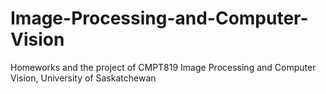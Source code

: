 # Image-Processing-and-Computer-Vision
Homeworks and the project of CMPT819 Image Processing and Computer Vision, University of Saskatchewan
